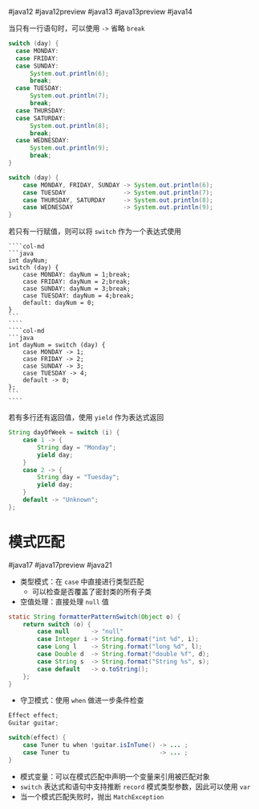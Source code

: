 #java12 #java12preview #java13 #java13preview #java14 

当只有一行语句时，可以使用 `->` 省略 `break`

```java
switch (day) {
  case MONDAY:
  case FRIDAY:
  case SUNDAY:
      System.out.println(6);
      break;
  case TUESDAY:
      System.out.println(7);
      break;
  case THURSDAY:
  case SATURDAY:
      System.out.println(8);
      break;
  case WEDNESDAY:
      System.out.println(9);
      break;
}
```

```java
switch (day) {
    case MONDAY, FRIDAY, SUNDAY -> System.out.println(6);
    case TUESDAY                -> System.out.println(7);
    case THURSDAY, SATURDAY     -> System.out.println(8);
    case WEDNESDAY              -> System.out.println(9);
}
```

若只有一行赋值，则可以将 `switch` 作为一个表达式使用

`````col
````col-md
```java
int dayNum;
switch (day) {
    case MONDAY: dayNum = 1;break;
    case FRIDAY: dayNum = 2;break;
    case SUNDAY: dayNum = 3;break;
    case TUESDAY: dayNum = 4;break;
    default: dayNum = 0;
}
```
````
````col-md
```java
int dayNum = switch (day) {
    case MONDAY -> 1;
    case FRIDAY -> 2;
    case SUNDAY -> 3;
    case TUESDAY -> 4;
    default -> 0;
};
```
````
`````

若有多行还有返回值，使用 `yield` 作为表达式返回

```java
String dayOfWeek = switch (i) {
    case 1 -> {
        String day = "Monday";
        yield day;
    }
    case 2 -> {
        String day = "Tuesday";
        yield day;
    }
    default -> "Unknown";
};
```
# 模式匹配
#java17 #java17preview #java21  

- 类型模式：在 `case` 中直接进行类型匹配
	- 可以检查是否覆盖了密封类的所有子类
- 空值处理：直接处理 `null` 值

```java
static String formatterPatternSwitch(Object o) {
    return switch (o) {
        case null      -> "null"
        case Integer i -> String.format("int %d", i);
        case Long l    -> String.format("long %d", l);
        case Double d  -> String.format("double %f", d);
        case String s  -> String.format("String %s", s);
        case default   -> o.toString();
    };
}
```

- 守卫模式：使用 `when` 做进一步条件检查

```java
Effect effect;
Guitar guitar;

switch(effect) {
    case Tuner tu when !guitar.isInTune() -> ... ;
    case Tuner tu                         -> ... ; 
}
```

* 模式变量：可以在模式匹配中声明一个变量来引用被匹配对象
* `switch` 表达式和语句中支持推断 `record` 模式类型参数，因此可以使用 `var`
* 当一个模式匹配失败时，抛出 `MatchException`
